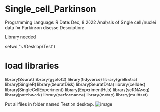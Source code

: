 # Single_cell_Parkinson
Programming Language: R 
Date: Dec, 8 2022
Analysis of Single cell /nuclei data  for Parkinson disease
Description:

Library needed

setwd("~/Desktop/Test")


# load libraries
library(Seurat)
library(ggplot2)
library(tidyverse)
library(gridExtra)
library(SingleR)
library(SeuratDisk)
library(SeuratData)
library(celldex)
library(SingleCellExperiment)
library(ExperimentHub)
library(scRNAseq)
library(patchwork)
library(performance)
library(metap)
library(multtest)


Put all files in folder named Test on desktop.
![image](https://github.com/SKVirk27/Single_cell_Parkinson/assets/99360542/bd8e8f9e-b2b6-48f7-8f53-f1f3e26683d5)
